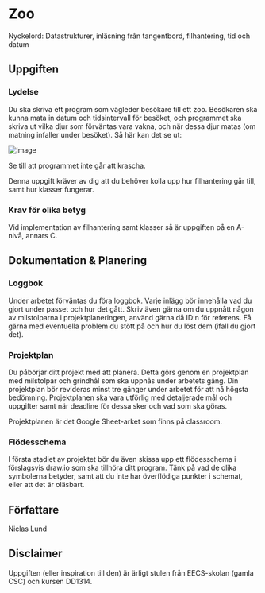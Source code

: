 # Zoo

Nyckelord: Datastrukturer, inläsning från tangentbord, filhantering, tid och datum

## Uppgiften

### Lydelse

Du ska skriva ett program som vägleder besökare till ett zoo. Besökaren ska kunna mata in datum och tidsintervall för besöket, och programmet ska skriva ut vilka djur som förväntas vara vakna, och när dessa djur matas (om matning infaller under besöket). Så här kan det se ut:

![image](https://user-images.githubusercontent.com/101513815/224566513-0dc87029-d6ae-4b0d-94f4-7bf03840b6a3.png)

Se till att programmet inte går att krascha.

Denna uppgift kräver av dig att du behöver kolla upp hur filhantering går till, samt hur klasser fungerar.

### Krav för olika betyg

Vid implementation av filhantering samt klasser så är uppgiften på en A-nivå, annars C.

## Dokumentation & Planering

### Loggbok

Under arbetet förväntas du föra loggbok. Varje inlägg bör innehålla vad du gjort under passet och hur det gått. Skriv även gärna om du uppnått någon av milstolparna i projektplaneringen, använd gärna då ID:n för referens. Få gärna med eventuella problem du stött på och hur du löst dem (ifall du gjort det).

### Projektplan

Du påbörjar ditt projekt med att planera. Detta görs genom en projektplan med milstolpar och grindhål som ska uppnås under arbetets gång. Din projektplan bör revideras minst tre gånger under arbetet för att nå högsta bedömning. Projektplanen ska vara utförlig med detaljerade mål och uppgifter samt när deadline för dessa sker och vad som ska göras.

Projektplanen är det Google Sheet-arket som finns på classroom.

### Flödesschema

I första stadiet av projektet bör du även skissa upp ett flödesschema i förslagsvis draw.io som ska tillhöra ditt program. Tänk på vad de olika symbolerna betyder, samt att du inte har överflödiga punkter i schemat, eller att det är oläsbart.

## Författare

Niclas Lund

## Disclaimer

Uppgiften (eller inspiration till den) är ärligt stulen från EECS-skolan (gamla CSC) och kursen DD1314.

